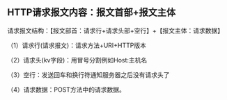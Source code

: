 ## HTTP请求报文内容：报文首部+报文主体

请求报文结构：【报文部首：请求行+请求头部+空行】+【报文主体：请求数据】

（1）请求行(请求报文)：请求方法+URI+HTTP版本

（2）请求头(kv字段)：用冒号分割例如Host:主机名

（3）空行：发送回车和换行符通知服务器之后没有请求头了

（4）请求数据：POST方法中的请求数据。

